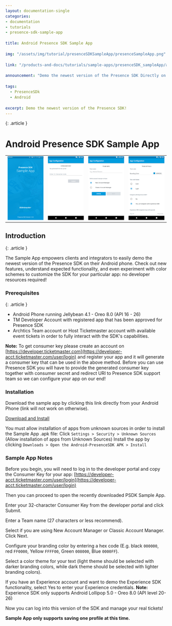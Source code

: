 ```yaml
---
layout: documentation-single
categories:
- documentation
- tutorials
- presence-sdk-sample-app

title: Android Presence SDK Sample App

img: "/assets/img/tutorial/presenceSDKSampleApp/presenceSampleApp.png"

link: "/products-and-docs/tutorials/sample-apps/presenceSDK_sampleApp/android/index.html"

announcement: "Demo the newest version of the Presence SDK Directly on your Android device!"

tags: 
  - PresenceSDk
  - Android

excerpt: Demo the newest version of the Presence SDK!
---
```


{: .article }
# Android Presence SDK Sample App
<div class="col-lg-12 config-block">
	<table style="border: none;">
		<tr style="background-color: #FFFFF; border: none;">
			<td style="border: none;"><img src="/assets/img/tutorial/presenceSDKSampleApp/android_sampleapp_0.png"></td>
			<td style="border: none;"><img src="/assets/img/tutorial/presenceSDKSampleApp/android_sampleapp_1.png"></td>
			<td style="border: none;"><img src="/assets/img/tutorial/presenceSDKSampleApp/android_sampleapp_2.png"></td>
			<td style="border: none;"><img src="/assets/img/tutorial/presenceSDKSampleApp/android_sampleapp_3.png"></td>
		</tr>
	</table>
</div>

## Introduction
{: .article }

The Sample App empowers clients and integrators to easily demo the newest version of the Presence SDK on their Android phone.
Check out new features, understand expected functionality, and even experiment with color schemes to customize the SDK for your particular app: no developer resources required!


### Prerequisites
{: .article }
- Android Phone running Jellybean 4.1 - Oreo 8.0 (API 16 - 26)
- TM Developer Account with registered app that has been approved for Presence SDK
- Archtics Team account or Host Ticketmaster account with available event tickets in order to fully interact with the SDK's capabilities.

**Note:** To get consumer key please create an account on [https://developer.ticketmaster.com](https://developer-acct.ticketmaster.com/user/login) and register your app and it will generate a consumer key that can be used in the above method. Before you can use Presence SDK you will have to provide the generated consumer key together with consumer secret and redirect URI to Presence SDK support team so we can configure your app on our end!

### Installation
Download the sample app by clicking this link directly from your Android Phone (link will not work on otherwise).

<a class="button button-blue" href="/products-and-docs/sdks/presence/android/app-prod-release.apk">Download and Install</a>

You must allow installation of apps from unknown sources in order to install the Sample App .apk file:
Click `Settings > Security > Unknown Sources` (Allow installation of apps from Unknown Sources)
Install the app by clicking `Downloads > Open the Android-PresenceSDK APK > Install`

### Sample App Notes
Before you begin, you will need to log in to the developer portal and copy the Consumer Key for your app: [https://developer-acct.ticketmaster.com/user/login](https://developer-acct.ticketmaster.com/user/login)

Then you can proceed to open the recently downloaded PSDK Sample App.

Enter your 32-character Consumer Key from the developer portal and click Submit.

Enter a Team name (27 characters or less recommend).

Select if you are using New Account Manager or Classic Account Manager.
Click Next.

Configure your branding color by entering a hex code (E.g. black `000000`, red `FF0000`, Yellow `FFFF00`, Green `008000`, Blue `0000FF`).

Select a color theme for your text (light theme should be selected with darker branding colors, while dark theme should be selected with lighter branding colors).

If you have an Experience account and want to demo the Experience SDK functionality, select Yes to enter your Experience credentials. **Note:** Experience SDK only supports Android Lollipop 5.0 - Oreo 8.0 (API level 20-26)

Now you can log into this version of the SDK and manage your real tickets! 

**Sample App only supports saving one profile at this time.**